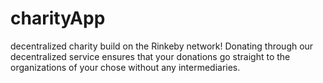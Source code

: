 # charityApp
decentralized charity build on the Rinkeby network! Donating through our decentralized service ensures that your donations go straight to the organizations of your chose without any intermediaries.
